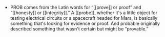 - PROB comes from the Latin words for “[[prove]] or proof” and “[[honesty]] or [[integrity]].” A [[probe]], whether it's a little object for testing electrical circuits or a spacecraft headed for Mars, is basically something that's looking for evidence or proof. And probable originally described something that wasn't certain but might be “provable.”

